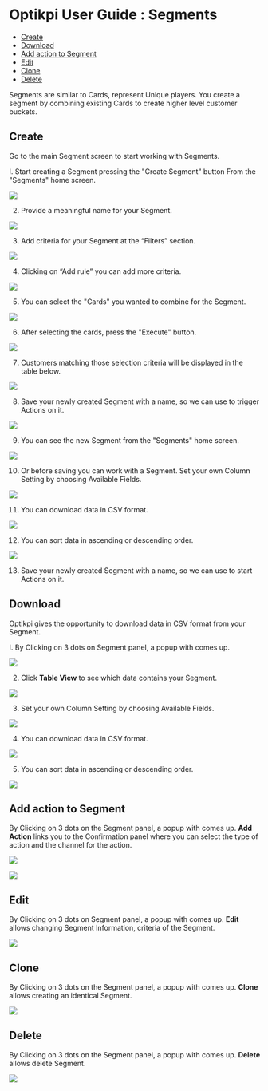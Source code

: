 # Optikpi User Guide : Segments

* [Create](optikpi-user-guide-segments.md#Segments-Create)
* [Download](optikpi-user-guide-segments.md#Segments-Download)
* [Add action to Segment](optikpi-user-guide-segments.md#Segments-AddactiontoSegment)
* [Edit](optikpi-user-guide-segments.md#Segments-Edit)
* [Clone](optikpi-user-guide-segments.md#Segments-Clone)
* [Delete](optikpi-user-guide-segments.md#Segments-Delete)

Segments are similar to Cards, represent Unique players. You create a segment by combining existing Cards to create higher level customer buckets.

## Create <a id="Segments-Create"></a>

Go to the main Segment screen to start working with Segments.

I. Start creating a Segment pressing the "Create Segment" button From the "Segments" home screen.

![](.gitbook/assets/271941781.jpg)

2. Provide a meaningful name for your Segment.

![](.gitbook/assets/271941787.jpg)

3. Add criteria for your Segment at the “Filters” section.

![](.gitbook/assets/271941793.jpg)

4. Clicking on “Add rule” you can add more criteria.

![](.gitbook/assets/271941799.jpg)

5. You can select the "Cards" you wanted to combine for the Segment.

![](.gitbook/assets/271941805.jpg)

6. After selecting the cards, press the "Execute" button.

![](.gitbook/assets/271941811.jpg)

7. Customers matching those selection criteria will be displayed in the table below.

![](.gitbook/assets/271941817.jpg)

8. Save your newly created Segment with a name, so we can use to trigger Actions on it.

![](.gitbook/assets/271941823.jpg)

9. You can see the new Segment from the "Segments" home screen.

![](.gitbook/assets/271941829.jpg)

10. Or before saving you can work with a Segment. Set your own Column Setting by choosing Available Fields.

![](.gitbook/assets/271941835.jpg)

11. You can download data in CSV format.

![](.gitbook/assets/271941841.jpg)

12. You can sort data in ascending or descending order.

![](.gitbook/assets/271941847.jpg)

13. Save your newly created Segment with a name, so we can use to start Actions on it.

## Download <a id="Segments-Download"></a>

Optikpi gives the opportunity to download data in CSV format from your Segment.

I. By Clicking on 3 dots on Segment panel, a popup with comes up.

![](.gitbook/assets/271384687.jpg)

2. Click **Table View** to see which data contains your Segment.

![](.gitbook/assets/271384693.jpg)

3. Set your own Column Setting by choosing Available Fields.

![](.gitbook/assets/271384699.jpg)

4. You can download data in CSV format.

![](.gitbook/assets/271384705.jpg)

5. You can sort data in ascending or descending order.

![](.gitbook/assets/271384711.jpg)

## Add action to Segment <a id="Segments-AddactiontoSegment"></a>

By Clicking on 3 dots on the Segment panel, a popup with comes up. **Add Action** links you to the Confirmation panel where you can select the type of action and the channel for the action.

![](.gitbook/assets/271286420.jpg)

![](.gitbook/assets/271286426.jpg)

## Edit <a id="Segments-Edit"></a>

By Clicking on 3 dots on Segment panel, a popup with comes up. **Edit** allows changing Segment Information, criteria of the Segment.

![](.gitbook/assets/271286434.jpg)

## Clone <a id="Segments-Clone"></a>

By Clicking on 3 dots on the Segment panel, a popup with comes up. **Clone** allows creating an identical Segment.

![](.gitbook/assets/271286442.jpg)

## Delete <a id="Segments-Delete"></a>

By Clicking on 3 dots on the Segment panel, a popup with comes up. **Delete** allows delete Segment.

![](.gitbook/assets/271220812.jpg)


